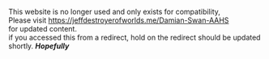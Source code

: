 This website is no longer used and only exists for compatibility,<br>Please visit https://jeffdestroyerofworlds.me/Damian-Swan-AAHS <br> for updated content.<br>
if you accessed this from a redirect, hold on the redirect should be updated shortly. ***Hopefully***
